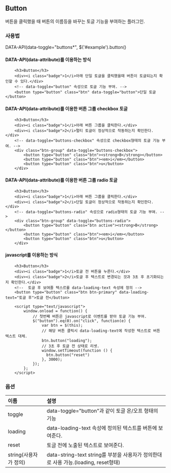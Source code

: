 <!--
layout: 'post'
section: 'Cornerstone Framework'
title: '버튼'
outline: '버튼을 클릭했을 때 버튼의 이름등을 바꾸는 토글 기능을 부여하는 플러그인. data-attribute를 이용하는 방식. data-attribute를 이용한 버튼 그룹 checkbox 토글. data-attribute를 이용한 버튼 그룹 radio 토글...'
date: '2012-11-16'
tagstr: 'widget'
order: '[4, 3, 2]'
thumbnail: '4.3.02.button.png'
-->

## Button
버튼을 클릭했을 때 버튼의 이름등을 바꾸는 토글 기능을 부여하는 플러그인.

### 사용법

DATA-API(data-toggle="buttons*", $('#example').button()

#### DATA-API(data-attribute)를 이용하는 방식

``` cm
    <h3>Button</h3>
    <div><i class="badge">1</i>아래 단일 토글을 클릭했을때 버튼이 토글되는지 확인할 수 있다.</div>
	<!-- data-toggle="button" 속성으로 토글 기능 부여. -->
	<button type="button" class="btn" data-toggle="button">단일 토글</button>
```

#### DATA-API(data-attribute)를 이용한 버튼 그룹 checkbox 토글

``` cm,{iframe-height:200px" }
    <h3>Button</h3>
    <div><i class="badge">1</i>아래 버튼 그룹을 클릭한다.</div>
    <div><i class="badge">2</i>멀티 토글이 정상적으로 작동하는지 확인한다.</div>
    <!-- data-toggle="buttons-checkbox" 속성으로 checkbox형태의 토글 기능 부여. -->
	<div class="btn-group" data-toggle="buttons-checkbox">
		<button type="button" class="btn"><strong>B</strong></button>
		<button type="button" class="btn"><em>i</em></button>
		<button type="button" class="btn">u</button>
	</div>
```

#### DATA-API(data-attribute)를 이용한 버튼 그룹 radio 토글

``` cm,{iframe-height:200px" }
    <h3>Button</h3>
    <div><i class="badge">1</i>아래 버튼 그룹을 클릭한다.</div>
    <div><i class="badge">2</i>단일 토글이 정상적으로 작동하는지 확인한다.</div>
	<!-- data-toggle="buttons-radio" 속성으로 radio형태의 토글 기능 부여. -->
	<div class="btn-group" data-toggle="buttons-radio">
		<button type="button" class="btn active"><strong>B</strong></button>
		<button type="button" class="btn"><em>i</em></button>
		<button type="button" class="btn">u</button>
	</div>
```

#### javascript를 이용하는 방식

``` cm,{iframe-height:200px" }
    <h3>Button</h3>
    <div><i class="badge">1</i>토글 전 버튼을 누른다.</div>
    <div><i class="badge">2</i>토글 후 텍스트로 변경되는 것과 3초 후 초기화되는지 확인한다.</div>
	<!--  토글 후 보여줄 텍스르를 data-loading-text 속성에 정의 -->
	<button type="button" class="btn btn-primary" data-loading-text="토글 후">토글 전</button>

	<script type="text/javascript">
	    window.onload = function() {
            // 첫번째 버튼은 javascript로 이벤트를 받아 토글 기능 부여.
            $("button").eq(0).on("click", function(e) {
                var btn = $(this);
                // 해당 버튼 클릭시 data-loading-text에 작성한 텍스트로 버튼 텍스트 대체.
                btn.button("loading");
                // 3초 후 토글 전 상태로 리셋.
                window.setTimeout(function () {
                  btn.button("reset")
                }, 3000);
            });
		};
	</script>
```

### 옵션
이름 | 설명
:--|:--
toggle | data-toggle="button"과 같이 토글 온/오프 형태의 기능
loading | data-loading-text 속성에 정의된 텍스트를 버튼에 보여준다.
reset | 토글 전에 노출된 텍스트로 보여준다.
string(사용자가 정의) | data-string-text  string를 부분을 사용자가 정의한대로 사용 가능.(loading, reset형태)
